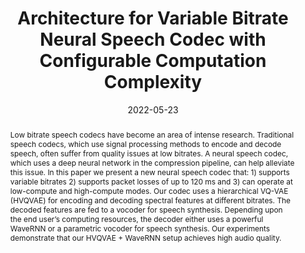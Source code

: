 ---
title: "Architecture for Variable Bitrate Neural Speech Codec with Configurable Computation Complexity"
date: 2022-05-23
publishDate: 2022-05-23
authors: ["**Tejas Jayashankar**", "Thilo Koehler", "Kaustubh Kalgaonkar", "Zhiping Xiu", "Jilong Wu", "Ju Lin", "Prabhav Agrawal", "Qing He"]
publication_types: ["1"]
abstract: "Low bitrate speech codecs have become an area of intense research. Traditional speech codecs, which use signal processing methods to encode and decode speech, often suffer from quality issues at low bitrates. A neural speech codec, which uses a deep neural network in the compression pipeline, can help alleviate this issue. In this paper we present a new neural speech codec that: 1) supports variable bitrates 2) supports packet losses of up to 120 ms and 3) can operate at low-compute and high-compute modes. Our codec uses a hierarchical VQ-VAE (HVQVAE) for encoding and decoding spectral features at different bitrates. The decoded features are fed to a vocoder for speech synthesis. Depending upon the end user’s computing resources, the decoder either uses a powerful WaveRNN or a parametric vocoder for speech synthesis. Our experiments demonstrate that our HVQVAE + WaveRNN setup achieves high audio quality."
featured: true
publication: "2022 IEEE International Conference on Acoustics, Speech and Signal Processing (ICASSP)"
links:
  - icon_pack: fas
    icon: scroll
    name: Paper
    url: 'https://ieeexplore.ieee.org/abstract/document/9747419'
---